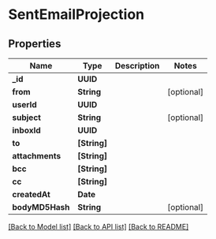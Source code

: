 # SentEmailProjection

## Properties
Name | Type | Description | Notes
------------ | ------------- | ------------- | -------------
**_id** | **UUID** |  | 
**from** | **String** |  | [optional] 
**userId** | **UUID** |  | 
**subject** | **String** |  | [optional] 
**inboxId** | **UUID** |  | 
**to** | **[String]** |  | 
**attachments** | **[String]** |  | 
**bcc** | **[String]** |  | 
**cc** | **[String]** |  | 
**createdAt** | **Date** |  | 
**bodyMD5Hash** | **String** |  | [optional] 

[[Back to Model list]](../README#documentation-for-models) [[Back to API list]](../README#documentation-for-api-endpoints) [[Back to README]](../README)


